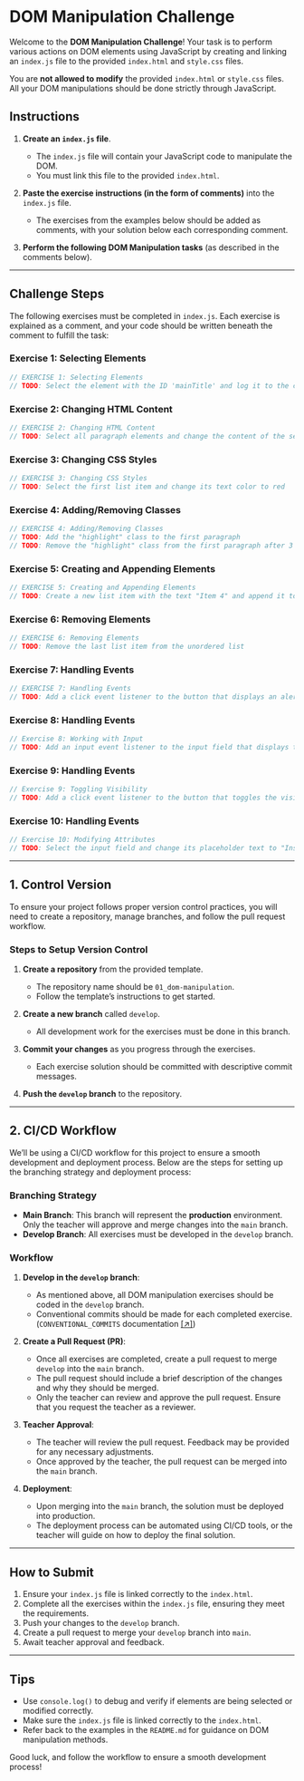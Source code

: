 # DOM Manipulation Challenge

Welcome to the **DOM Manipulation Challenge**! Your task is to perform various actions on DOM elements using JavaScript by creating and linking an `index.js` file to the provided `index.html` and `style.css` files.

You are **not allowed to modify** the provided `index.html` or `style.css` files. All your DOM manipulations should be done strictly through JavaScript.

## Instructions

1. **Create an `index.js` file**.

   - The `index.js` file will contain your JavaScript code to manipulate the DOM.
   - You must link this file to the provided `index.html`.

2. **Paste the exercise instructions (in the form of comments)** into the `index.js` file.

   - The exercises from the examples below should be added as comments, with your solution below each corresponding comment.

3. **Perform the following DOM Manipulation tasks** (as described in the comments below).

---

## Challenge Steps

The following exercises must be completed in `index.js`. Each exercise is explained as a comment, and your code should be written beneath the comment to fulfill the task:

### Exercise 1: Selecting Elements

```js
// EXERCISE 1: Selecting Elements
// TODO: Select the element with the ID 'mainTitle' and log it to the console.
```

### Exercise 2: Changing HTML Content

```js
// EXERCISE 2: Changing HTML Content
// TODO: Select all paragraph elements and change the content of the second paragraph to "This paragraph has been changed."
```

### Exercise 3: Changing CSS Styles

```js
// EXERCISE 3: Changing CSS Styles
// TODO: Select the first list item and change its text color to red
```

### Exercise 4: Adding/Removing Classes

```js
// EXERCISE 4: Adding/Removing Classes
// TODO: Add the "highlight" class to the first paragraph
// TODO: Remove the "highlight" class from the first paragraph after 3 seconds
```

### Exercise 5: Creating and Appending Elements

```js
// EXERCISE 5: Creating and Appending Elements
// TODO: Create a new list item with the text "Item 4" and append it to the existing list
```

### Exercise 6: Removing Elements

```js
// EXERCISE 6: Removing Elements
// TODO: Remove the last list item from the unordered list
```

### Exercise 7: Handling Events

```js
// EXERCISE 7: Handling Events
// TODO: Add a click event listener to the button that displays an alert saying "Button clicked!"
```

### Exercise 8: Handling Events

```js
// Exercise 8: Working with Input
// TODO: Add an input event listener to the input field that displays the current input value in the result div
```

### Exercise 9: Handling Events

```js
// Exercise 9: Toggling Visibility
// TODO: Add a click event listener to the button that toggles the visibility of the content div
```

### Exercise 10: Handling Events

```js
// Exercise 10: Modifying Attributes
// TODO: Select the input field and change its placeholder text to "Insert your name"
```

---

## 1. Control Version

To ensure your project follows proper version control practices, you will need to create a repository, manage branches, and follow the pull request workflow.

### Steps to Setup Version Control

1. **Create a repository** from the provided template.

   - The repository name should be `01_dom-manipulation`.
   - Follow the template’s instructions to get started.

2. **Create a new branch** called `develop`.

   - All development work for the exercises must be done in this branch.

3. **Commit your changes** as you progress through the exercises.

   - Each exercise solution should be committed with descriptive commit messages.

4. **Push the `develop` branch** to the repository.

---

## 2. CI/CD Workflow

We’ll be using a CI/CD workflow for this project to ensure a smooth development and deployment process. Below are the steps for setting up the branching strategy and deployment process:

### Branching Strategy

- **Main Branch**: This branch will represent the **production** environment. Only the teacher will approve and merge changes into the `main` branch.
- **Develop Branch**: All exercises must be developed in the `develop` branch.

### Workflow

1. **Develop in the `develop` branch**:

   - As mentioned above, all DOM manipulation exercises should be coded in the `develop` branch.
   - Conventional commits should be made for each completed exercise. (`CONVENTIONAL_COMMITS` documentation [[↗]](./CONVENTIONAL_COMMITS.md))

2. **Create a Pull Request (PR)**:

   - Once all exercises are completed, create a pull request to merge `develop` into the `main` branch.
   - The pull request should include a brief description of the changes and why they should be merged.
   - Only the teacher can review and approve the pull request. Ensure that you request the teacher as a reviewer.

3. **Teacher Approval**:

   - The teacher will review the pull request. Feedback may be provided for any necessary adjustments.
   - Once approved by the teacher, the pull request can be merged into the `main` branch.

4. **Deployment**:
   - Upon merging into the `main` branch, the solution must be deployed into production.
   - The deployment process can be automated using CI/CD tools, or the teacher will guide on how to deploy the final solution.

---

## How to Submit

1. Ensure your `index.js` file is linked correctly to the `index.html`.
2. Complete all the exercises within the `index.js` file, ensuring they meet the requirements.
3. Push your changes to the `develop` branch.
4. Create a pull request to merge your `develop` branch into `main`.
5. Await teacher approval and feedback.

---

## Tips

- Use `console.log()` to debug and verify if elements are being selected or modified correctly.
- Make sure the `index.js` file is linked correctly to the `index.html`.
- Refer back to the examples in the `README.md` for guidance on DOM manipulation methods.

Good luck, and follow the workflow to ensure a smooth development process!
